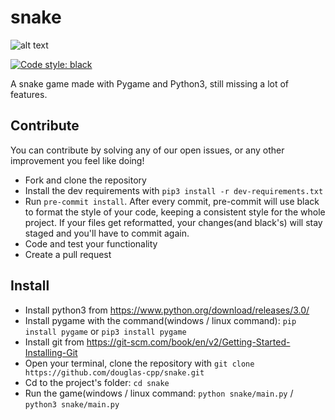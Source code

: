 # snake
![alt text](https://github.com/douglas-cpp/snake/blob/master/snake.png)

[![Code style: black](https://img.shields.io/badge/code%20style-black-000000.svg)](https://github.com/psf/black)

A snake game made with Pygame and Python3, still missing a lot of features.

## Contribute
You can contribute by solving any of our open issues, or  any other improvement you feel like doing!
- Fork and clone the repository
- Install the dev requirements with `pip3 install -r dev-requirements.txt`
- Run `pre-commit install`. After every commit, pre-commit will use black to format the style of your code, keeping a consistent style for the whole project. If your files get reformatted, your changes(and black's) will stay staged and you'll have to commit again.
- Code and test your functionality 
- Create a pull request

## Install
- Install python3 from https://www.python.org/download/releases/3.0/
- Install pygame with the command(windows / linux command): `pip install pygame` or `pip3 install pygame`
- Install git from https://git-scm.com/book/en/v2/Getting-Started-Installing-Git
- Open your terminal, clone the repository with `git clone https://github.com/douglas-cpp/snake.git`
- Cd to the project's folder: `cd snake`
- Run the game(windows / linux command: `python snake/main.py` / `python3 snake/main.py`
